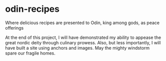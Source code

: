 # odin-recipes
Where delicious recipes are presented to Odin, king among gods, as peace offerings

At the end of this project, I will have demonstrated my ability to appease the great nordic deity through culinary prowess. Also, but less importantly, I will have built a site using anchors and images. May the mighty windstorm spare our fragile homes. 
